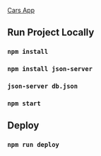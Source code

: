 [Cars App](https://ninojakhveladze.github.io/heroku-react)

## Run Project Locally

### `npm install`
### `npm install json-server`
### `json-server db.json`
### `npm start`

## Deploy

### `npm run deploy`

